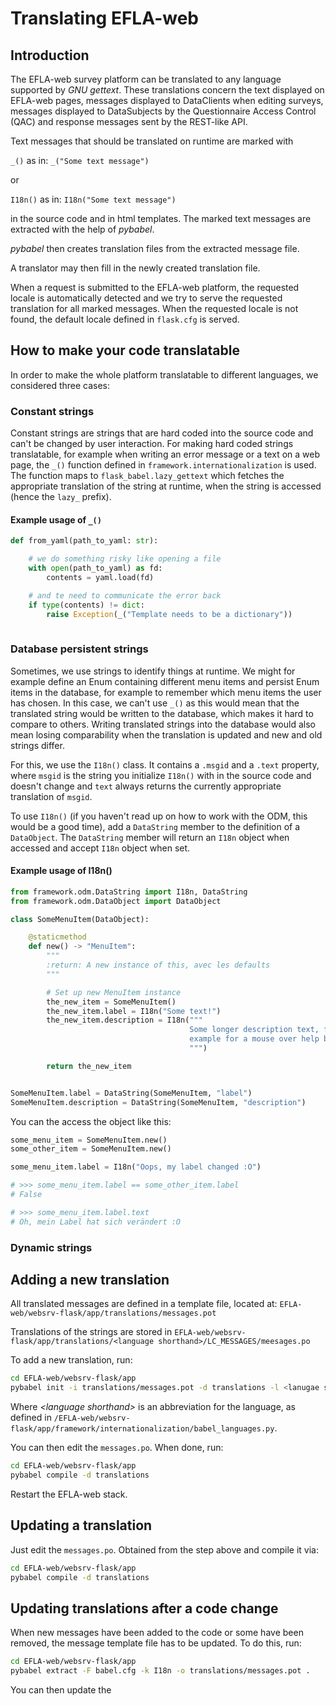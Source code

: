 # Translating EFLA-web

## Introduction

The EFLA-web survey platform can be translated to any language supported by
_GNU gettext_. These translations concern the text displayed on EFLA-web pages,
messages displayed to DataClients when editing surveys, messages displayed to 
DataSubjects by the Questionnaire Access Control (QAC) and response messages
sent by the REST-like API.

Text messages that should be translated on runtime are marked with 
 
`_()` as in: `_("Some text message")` 

or 

`I18n()` as in: `I18n("Some text message")`

in the source code and in html templates.
The marked text messages are extracted with the help of _pybabel_.

_pybabel_ then creates translation files from the extracted message file.

A translator may then fill in the newly created translation file.

When a request is submitted to the EFLA-web platform, the requested locale
is automatically detected and we try to serve the requested translation for
all marked messages. When the requested locale is not found, the default locale
defined in `flask.cfg` is served.

## How to make your code translatable

In order to make the whole platform translatable to different languages, we
considered three cases:

### Constant strings

Constant strings are strings that are hard coded into the source code and can't 
be changed by user interaction. For making hard coded strings translatable, for
example when writing an error message or a text on a web page, the `_()`
function defined in `framework.internationalization` is used. The function maps
to `flask_babel.lazy_gettext` which fetches the appropriate translation of the
string at runtime, when the string is accessed (hence the `lazy_` prefix).

#### Example usage of `_()`

```python
def from_yaml(path_to_yaml: str):

    # we do something risky like opening a file
    with open(path_to_yaml) as fd:
        contents = yaml.load(fd)

    # and te need to communicate the error back
    if type(contents) != dict:
        raise Exception(_("Template needs to be a dictionary"))
            
```

### Database persistent strings

Sometimes, we use strings to identify things at runtime. We might for example
define an Enum containing different menu items and persist Enum items in the
database, for example to remember which menu items the user has chosen.
In this case, we can't use `_()` as this would mean that the translated string
would be written to the database, which makes it hard to compare to others.
Writing translated strings into the database would also mean losing
comparability when the translation is updated and new and old strings differ.

For this, we use the `I18n()` class. It contains a `.msgid` and a `.text`
property, where `msgid` is the string you initialize `I18n()` with in the source
code and doesn't change and `text` always returns the currently appropriate
translation of `msgid`.

To use `I18n()` (if you haven't read up on how to work with the ODM, this would
be a good time), add a `DataString` member to the definition of a `DataObject`.
The `DataString` member will return an `I18n` object when accessed and accept
`I18n` object when set.

#### Example usage of I18n()

```python
from framework.odm.DataString import I18n, DataString
from framework.odm.DataObject import DataObject

class SomeMenuItem(DataObject):

    @staticmethod
    def new() -> "MenuItem":
        """
        :return: A new instance of this, avec les defaults
        """

        # Set up new MenuItem instance
        the_new_item = SomeMenuItem()
        the_new_item.label = I18n("Some text!")
        the_new_item.description = I18n("""
                                        Some longer description text, for
                                        example for a mouse over help box.    
                                        """)

        return the_new_item


SomeMenuItem.label = DataString(SomeMenuItem, "label")
SomeMenuItem.description = DataString(SomeMenuItem, "description")
```

You can the access the object like this:

```python
some_menu_item = SomeMenuItem.new()
some_other_item = SomeMenuItem.new()

some_menu_item.label = I18n("Oops, my label changed :O")

# >>> some_menu_item.label == some_other_item.label
# False

# >>> some_menu_item.label.text
# Oh, mein Label hat sich verändert :O
```

### Dynamic strings


## Adding a new translation

All translated messages are defined in a template file, located at: 
`EFLA-web/websrv-flask/app/translations/messages.pot`

Translations of the strings are stored in 
`EFLA-web/websrv-flask/app/translations/<language shorthand>/LC_MESSAGES/meesages.po`

To add a new translation, run:

```bash
cd EFLA-web/websrv-flask/app
pybabel init -i translations/messages.pot -d translations -l <lanugae shorthand>
```

Where _\<language shorthand>_ is an abbreviation for the language, as defined
in `/EFLA-web/websrv-flask/app/framework/internationalization/babel_languages.py`.

You can then edit the `messages.po`. When done, run:

```bash
cd EFLA-web/websrv-flask/app
pybabel compile -d translations
```

Restart the EFLA-web stack.

## Updating a translation

Just edit the `messages.po`. Obtained from the step above and compile it via:

```bash
cd EFLA-web/websrv-flask/app
pybabel compile -d translations
```

## Updating translations after a code change

When new messages have been added to the code or some have been removed, the
message template file has to be updated. To do this, run:

```bash
cd EFLA-web/websrv-flask/app
pybabel extract -F babel.cfg -k I18n -o translations/messages.pot .
```

You can then update the 
